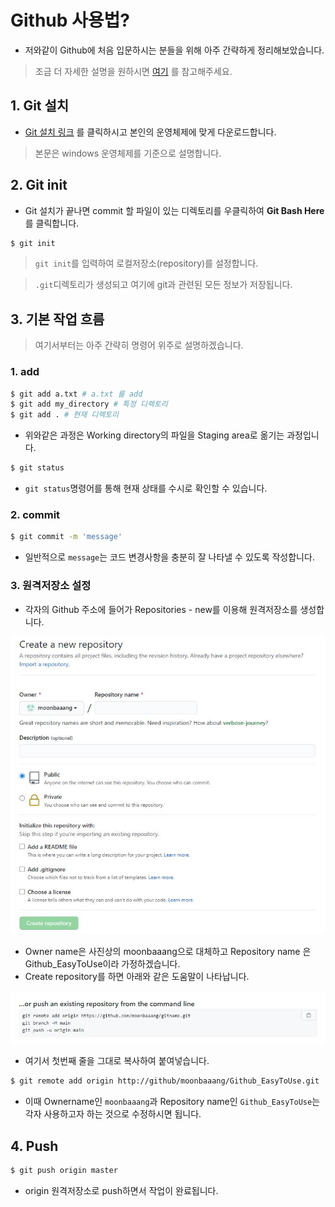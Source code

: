 # Github 사용법?

* 저와같이 Github에 처음 입문하시는 분들을 위해 아주 간략하게 정리해보았습니다. 

>  조금 더 자세한 설명을 원하시면 [여기](https://github.com/moonbaaang/TIL) 를 참고해주세요.



## 1. Git 설치

* [Git 설치 링크](https://git-scm.com/downloads) 를 클릭하시고 본인의 운영체제에 맞게 다운로드합니다.

>  본문은 windows 운영체제를 기준으로 설명합니다.



## 2. Git init

* Git 설치가 끝나면 commit 할 파일이 있는 디렉토리를 우클릭하여 **Git Bash Here**를 클릭합니다.

```bash
$ git init
```

>  `git init`를 입력하여 로컬저장소(repository)를 설정합니다.

> `.git`디렉토리가 생성되고 여기에 git과 관련된 모든 정보가 저장됩니다.



## 3. 기본 작업 흐름

> 여기서부터는 아주 간략히 명령어 위주로 설명하겠습니다.

### 1. add

```bash
$ git add a.txt # a.txt 를 add
$ git add my_directory # 특정 디렉토리
$ git add . # 현재 디렉토리
```

* 위와같은 과정은 Working directory의 파일을 Staging area로 옮기는 과정입니다.

```bash
$ git status
```

* `git status`명령어를 통해 현재 상태를 수시로 확인할 수 있습니다.

  

### 2. commit

```bash
$ git commit -m 'message'
```

* 일반적으로 `message`는 코드 변경사항을 충분히 잘 나타낼 수 있도록 작성합니다.



### 3. 원격저장소 설정

* 각자의 Github 주소에 들어가 Repositories - new를 이용해 원격저장소를 생성합니다.

![makeRepository](image/makeRepository-1615907062560.JPG)

* Owner name은 사진상의 moonbaaang으로 대체하고 Repository name 은 Github_EasyToUse이라 가정하겠습니다.
* Create repository를 하면 아래와 같은 도움말이 나타납니다.

![makeRepository2](image/makeRepository2-1615907074370.JPG)

* 여기서 첫번째 줄을 그대로 복사하여 붙여넣습니다.

```bash 
$ git remote add origin http://github/moonbaaang/Github_EasyToUse.git
```

* 이때 Ownername인 `moonbaaang`과 Repository name인 `Github_EasyToUse`는 각자 사용하고자 하는 것으로 수정하시면 됩니다.

## 4. Push

```bash
$ git push origin master
```

* origin 원격저장소로 push하면서 작업이 완료됩니다.